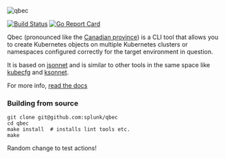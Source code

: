 ![qbec](site/static/images/qbec-logo-black.svg)

[![Build Status](https://circleci.com/gh/splunk/qbec.svg?style=svg)](https://circleci.com/gh/splunk/qbec)
[![Go Report Card](https://goreportcard.com/badge/github.com/splunk/qbec)](https://goreportcard.com/report/github.com/splunk/qbec)


Qbec (pronounced like the [Canadian province](https://en.wikipedia.org/wiki/Quebec)) is a CLI tool that 
allows you to create Kubernetes objects on multiple Kubernetes clusters or namespaces configured correctly for 
the target environment in question.

It is based on [jsonnet](https://jsonnet.org) and is similar to other tools in the same space like 
[kubecfg](https://github.com/ksonnet/kubecfg) and [ksonnet](https://ksonnet.io/). 

For more info, [read the docs](https://qbec.io/)

### Building from source

```shell
git clone git@github.com:splunk/qbec
cd qbec
make install  # installs lint tools etc.
make
```

Random change to test actions!
